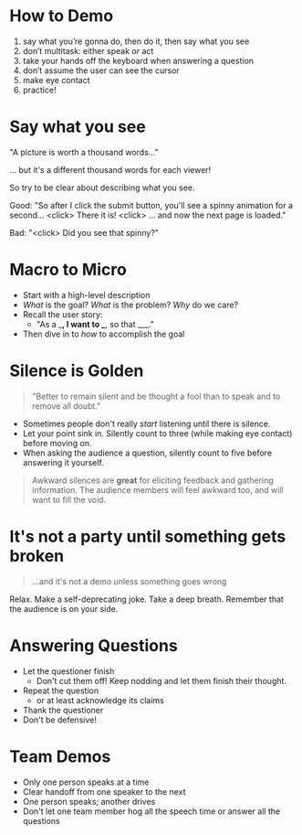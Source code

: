 # How to Demo

1. say what you’re gonna do, then do it, then say what you see
2. don’t multitask: either speak *or* act
3. take your hands off the keyboard when answering a question
3. don’t assume the user can see the cursor
4. make eye contact
5. practice!

# Say what you see

"A picture is worth a thousand words..."

... but it's a different thousand words for each viewer!

So try to be clear about describing what you see.

Good: "So after I click the submit button, you'll see a spinny animation for a second... \<click> There it is! \<click> ... and now the next page is loaded."

Bad: "\<click> Did you see that spinny?"

# Macro to Micro

* Start with a high-level description
* *What* is the goal? *What* is the problem? *Why* do we care?
* Recall the user story:
    * "As a \___, I want to \___, so that \___."
* Then dive in to *how* to accomplish the goal

# Silence is Golden

> "Better to remain silent and be thought a fool than to speak and to remove all doubt."

* Sometimes people don't really *start* listening until there is silence.
* Let your point sink in. Silently count to three (while making eye contact) before moving on.
* When asking the audience a question, silently count to five before answering it yourself. 

> Awkward silences are **great** for eliciting feedback and gathering information. The audience members will feel awkward too, and will want to fill the void.

# It's not a party until something gets broken

>...and it's not a demo unless something goes wrong

Relax. Make a self-deprecating joke. Take a deep breath. Remember that the audience is on your side.

# Answering Questions

* Let the questioner finish
    * Don't cut them off! Keep nodding and let them finish their thought.
* Repeat the question 
    * or at least acknowledge its claims
* Thank the questioner
* Don't be defensive!

# Team Demos

* Only one person speaks at a time
* Clear handoff from one speaker to the next
* One person speaks; another drives
* Don't let one team member hog all the speech time or answer all the questions
